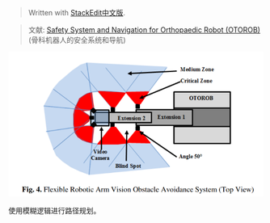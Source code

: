 


> Written with [StackEdit中文版](https://stackedit.cn/).

> 文献: [Safety System and Navigation for Orthopaedic Robot (OTOROB)](https://link.springer.com/chapter/10.1007/978-3-642-25489-5_35) (骨科机器人的安全系统和导航)

![输入图片说明](https://raw.githubusercontent.com/yn-yn/image1/master/2022/10/26/NhJEhS6FVRy6Ud2P.png)

使用模糊逻辑进行路径规划。
<!--stackedit_data:
eyJoaXN0b3J5IjpbLTIwOTY2NzYwOTUsNDM5MDM5NjcsLTE0Mz
QxNDM4MTddfQ==
-->